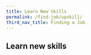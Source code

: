 ```yaml
---
title: Learn New Skills
permalink: /find-job/upskill/
third_nav_title: Finding a Job
---
```



## Learn new skills
